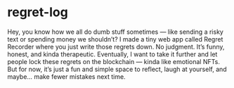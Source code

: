 # regret-log


Hey, you know how we all do dumb stuff sometimes — like sending a risky text or spending money we shouldn’t?
I made a tiny web app called Regret Recorder where you just write those regrets down. No judgment. It’s funny, honest, and kinda therapeutic.
Eventually, I want to take it further and let people lock these regrets on the blockchain — kinda like emotional NFTs.
But for now, it’s just a fun and simple space to reflect, laugh at yourself, and maybe… make fewer mistakes next time.

